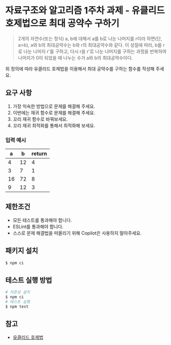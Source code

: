 # 자료구조와 알고리즘 1주차 과제 - 유클리드 호제법으로 최대 공약수 구하기

> 2개의 자연수(또는 정식) a, b에 대해서 a를 b로 나눈 나머지를 r이라 하면(단, a>b),
> a와 b의 최대공약수는 b와 r의 최대공약수와 같다. 이 성질에 따라, b를 r로 나눈
> 나머지 r'를 구하고, 다시 r을 r'로 나눈 나머지를 구하는 과정을 반복하여 나머지가
> 0이 되었을 때 나누는 수가 a와 b의 최대공약수이다.

위 정의에 따라 유클리드 호제법을 이용해서 최대 공약수를 구하는 함수를 작성해 주세요.

## 요구 사항

1. 가장 익숙한 방법으로 문제를 해결해 주세요.
2. 이번에는 재귀 함수로 문제를 해결해 주세요.
3. 꼬리 재귀 함수로 바꿔보세요.
4. 꼬리 재귀 최적화를 통해서 최적화해 보세요.

### 입력 예시

| a | b | return |
| --- | --- | --- |
| 4 | 12 | 4 |
| 3 | 7 | 1 |
| 16 | 72 | 8 |
| 9 | 12 | 3 |

## 제한조건

- 모든 테스트를 통과해야 합니다.
- ESLint를 통과해야 합니다.
- 스스로 문제 해결법을 떠올리기 위해 Copilot은 사용하지 말아주세요.

## 패키지 설치

```bash
$ npm ci
```

## 테스트 실행 방법

```bash
# 의존성 설치
$ npm ci
# 테스트 실행
$ npm test
```

## 참고

- [유클리드 호제법](https://ko.wikipedia.org/wiki/%EC%9C%A0%ED%81%B4%EB%A6%AC%EB%93%9C_%ED%98%B8%EC%A0%9C%EB%B2%95)
